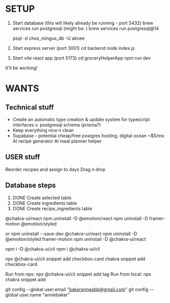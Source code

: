 # SETUP

1. Start database (this will likely already be running - port 5432)
   brew services run postgresql
   (might be: ) brew services run postgresql@14

   psql -d chez_mingus_db -U aknee

2. Start express server (port 3001)
   cd backend
   node index.js

3. Start vite react app (port 5173)
   cd groceryHelperApp
   npm run dev

It'll be working!

# WANTS

## Technical stuff

- Create an automatic type creation & update system for typescript interfaces v. postgresql schema (prisma?)
- Keep everything nice n clean
- Supabase - potential cheap/free postgres hosting, digital ocean ~$5/mo
  AI recipe generator
  AI meal planner helper

## USER stuff

Reorder recipes and assign to days
Drag n drop

## Database steps

1. DONE Create selected table
2. DONE Create ingredients table
3. DONE Create recipe_ingredients table

@chakra-ui/react
npm uninstall -D @emotion/react
npm uninstall -D framer-motion
@emotion/styled

or
npm uninstall --save-dev @chakra-ui/react
npm uninstall -D @emotion/styled framer-motion
npm uninstall -D @chakra-ui/react

npm i -D @chakra-ui/cli
npm i @chakra-ui/cli

npx @chakra-ui/cli snippet add checkbox-card
chakra snippet add checkbox-card

Run from npx:
npx @chakra-ui/cli snippet add tag
<component>
Run from local: npx chakra snippet add <component>

git config --global user.email "bakeranneabb@gmail.com"
git config --global user.name "anniebaker"
